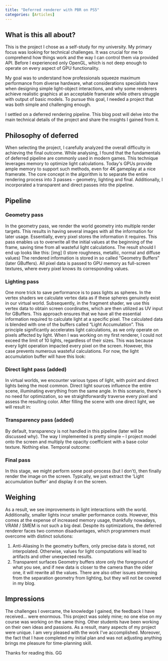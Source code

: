 ```yaml
---
title: "Deferred renderer with PBR on PS5"
categories: [Articles]
---
```



## What is this all about?
This is the project I chose as a self-study for my university. My primary focus was looking for technical challenges. It was crucial for me to comprehend how things work and the way I can control them via provided API. Before I experienced only OpenGL, which is not deep enough to operate on every aspect of GPU functionality.

My goal was to understand how professionals squeeze maximum performance from diverse hardware, what considerations specialists have when designing simple light-object interactions, and why some renderers achieve realistic graphics at an acceptable framerate while others struggle with output of basic models. To pursue this goal, I needed a project that was both simple and challenging enough.

I settled on a deferred rendering pipeline. This blog post will delve into the main technical details of the project and share the insights I gained from it.

## Philosophy of deferred
When selecting the project, I carefully analyzed the overall difficulty in achieving the final outcome. While analysing, I found that the fundamentals of deferred pipeline are commonly used in modern games. This technique leverages memory to optimize light calculations. Today's GPUs provide ample memory to support such methods, even for 4K gameplay at a nice framerate. The core concept in the algorithm is to separate the entire rendering process into 3 passes – geometry, lighting and final. Additionally, I incorporated a transparent and direct passes into the pipeline.

## Pipeline

### Geometry pass
In the geometry pass, we render the world geometry into multiple render targets. This results in having several images with all the information for later usage. Essentially, every pixel stores the information it requires. This pass enables us to overwrite all the initial values at the beginning of the frame, saving time from all wasteful light calculations.
The result should I end up looks like this:
[img]
(I store roughness, metallic, normal and diffuse values)
The rendered information is stored in so called “Geometry Buffers” (later GBuffers). All pixel data is passed to GPU memory as full-screen textures, where every pixel knows its corresponding values. 
 
### Lighting pass
One more trick to save performance is to pass lights as spheres. In the vertex shaders we calculate vertex data as if these spheres genuinely exist in our virtual world. Subsequently, in the fragment shader, we use this vertex data to obtain screen coordinates, which are then utilized as UV input for GBuffers. This approach ensures that we have all the essential information required to calculate light at a specific pixel. The calculated data is blended with one of the buffers called “Light Accumulation”.
This principle significantly accelerates light calculations, as we only operate on pixels affected by light. When I was working on my first renderer, I could not exceed the limit of 10 lights, regardless of their sizes. This was because every light operation impacted every pixel on the screen. However, this case prevents numerous wasteful calculations.
For now, the light accumulation buffer will have this look:

### Direct light pass (added)
In virtual worlds, we encounter various types of light, with point and direct lights being the most common. Direct light sources influence the entire scene, illuminating everything from the same angle. In this scenario, there's no need for optimization, so we straightforwardly traverse every pixel and assess the resulting color.
After filling the scene with one direct light, we will result in:

### Transparency pass (added)
By default, transparency is not handled in this pipeline (later will be discussed why). The way I implemented is pretty simple – I project model onto the screen and multiply the opacity coefficient with a base color texture. Nothing else.
Temporal outcome:

### Final pass
In this stage, we might perform some post-process (but I don’t), then finally render the image on the screen. Typically, we just extract the ‘Light accumulation buffer’ and display it on the screen.

## Weighing
As a result, we see improvements in light interactions with the world. Additionally, smaller lights incur smaller performance costs. However, this comes at the expense of increased memory usage, thankfully nowadays, VRAM / SMEM is not such a big deal. Despite its optimizations, the deferred renderer faces two common disadvantages, which programmers must overcome with distinct solutions:
1.	Anti-Aliasing 
In the geometry buffers, only precise data is stored, not interpolated. Otherwise, values for light computations will lead to artifacts and other unexpected results.
2.	Transparent surfaces
Geometry buffers store only the foreground of what you see, and if new data is closer to the camera than the older one, it will rewrite all the values.
There are also other issues stemming from the separation geometry from lighting, but they will not be covered in my blog.

## Impressions
The challenges I overcame, the knowledge I gained, the feedback I have received… were enormous. This project was solely mine; no one else on my course was working on the same thing. Other students have been working on their own ideas and passions. As a result, many aspects of my project were unique. I am very pleased with the work I've accomplished. Moreover, the fact that I have completed my initial plan and was not adjusting anything brings me pleasure for time-planning skill.

Thanks for reading this. GG